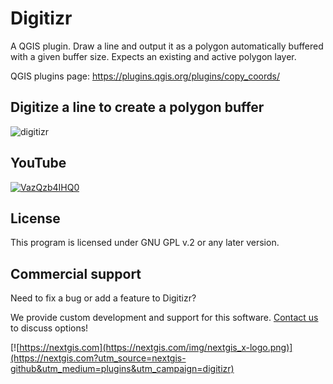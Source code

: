 # Digitizr

A QGIS plugin. Draw a line and output it as a polygon automatically buffered with a given buffer size. Expects an existing and active polygon layer.

QGIS plugins page: https://plugins.qgis.org/plugins/copy_coords/ 

## Digitize a line to create a polygon buffer

![digitizr](https://github.com/nextgis/qgis_digitizr/assets/101568545/7132ac0d-a3f9-470b-a934-69ff0b0ee41d)

## YouTube

[![VazQzb4IHQ0](https://github.com/nextgis/qgis_digitizr/assets/14816075/307532e0-1ce9-47a1-adac-040ae4b1b378)](https://youtu.be/VazQzb4IHQ0)

## License

This program is licensed under GNU GPL v.2 or any later version.

## Commercial support

Need to fix a bug or add a feature to Digitizr? 

We provide custom development and support for this software. [Contact us](https://nextgis.com/contact/?utm_source=nextgis-github&utm_medium=plugins&utm_campaign=digitizr) to discuss options!

[![https://nextgis.com](https://nextgis.com/img/nextgis_x-logo.png)](https://nextgis.com?utm_source=nextgis-github&utm_medium=plugins&utm_campaign=digitizr)
